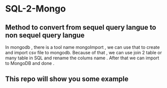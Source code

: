 # SQL-2-Mongo
## Method to convert from sequel query langue to non sequel query langue 
In mongodb , there is a tool name mongoImport , we can use that to create and import csv file to mongodb. 
Because of that , we can use join 2 table or many table in SQL and rename the colums name . After that we can import to MongoDB and done .
## This repo will show you some example 
